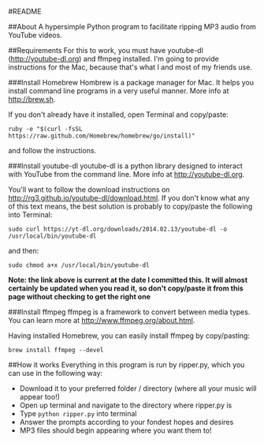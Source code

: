 #README

##About
A hypersimple Python program to facilitate ripping MP3 audio from YouTube videos. 

##Requirements
For this to work, you must have youtube-dl (http://youtube-dl.org) and ffmpeg installed. I'm going to provide instructions for the Mac, because that's what I and most of my friends use. 

###Install Homebrew
Hombrew is a package manager for Mac. It helps you install command line programs in a very useful manner. More info at http://brew.sh. 

If you don't already have it installed, open Terminal and copy/paste: 

`ruby -e "$(curl -fsSL https://raw.github.com/Homebrew/homebrew/go/install)"`

and follow the instructions. 

###Install youtube-dl 
youtube-dl is a python library designed to interact with YouTube from the command line. More info at http://youtube-dl.org. 

You'll want to follow the download instructions on http://rg3.github.io/youtube-dl/download.html. If you don't know what any of this text means, the best solution is probably to copy/paste the following into Terminal: 

`sudo curl https://yt-dl.org/downloads/2014.02.13/youtube-dl -o /usr/local/bin/youtube-dl`

and then: 

`sudo chmod a+x /usr/local/bin/youtube-dl`

**Note: the link above is current at the date I committed this. It will almost certainly be updated when you read it, so don't copy/paste it from this page without checking to get the right one**

###Install ffmpeg 
ffmpeg is a framework to convert between media types. You can learn more at http://www.ffmpeg.org/about.html. 

Having installed Homebrew, you can easily install ffmpeg by copy/pasting: 

`brew install ffmpeg --devel` 

##How it works 
Everything in this program is run by ripper.py, which you can use in the following way: 

* Download it to your preferred folder / directory (where all your music will appear too!)
* Open up terminal and navigate to the directory where ripper.py is 
* Type `python ripper.py` into terminal
* Answer the prompts according to your fondest hopes and desires 
* MP3 files should begin appearing where you want them to! 
